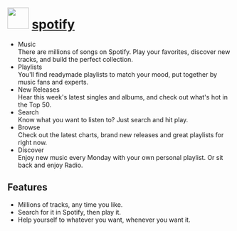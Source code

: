 ﻿# <img src="https://cdn.jsdelivr.net/gh/chocolatey/chocolatey-coreteampackages@4ad26e5a5ab2b5280e4d57e5b14fcc9d4c6a22c5/icons/spotify.png" width="48" height="48"/> [spotify](https://chocolatey.org/packages/spotify)


- Music  
There are millions of songs on Spotify. Play your favorites, discover new tracks, and build the perfect collection.
- Playlists  
You'll find readymade playlists to match your mood, put together by music fans and experts.
- New Releases  
Hear this week's latest singles and albums, and check out what's hot in the Top 50.
- Search  
Know what you want to listen to? Just search and hit play.
- Browse  
Check out the latest charts, brand new releases and great playlists for right now.
- Discover  
Enjoy new music every Monday with your own personal playlist. Or sit back and enjoy Radio.

## Features

- Millions of tracks, any time you like.
- Search for it in Spotify, then play it.
- Help yourself to whatever you want, whenever you want it.

